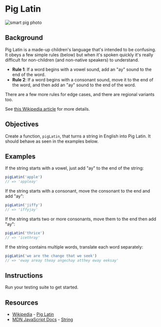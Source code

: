 # Pig Latin

![smart pig photo](https://s3-us-west-2.amazonaws.com/web-dev-readme-photos/js-vowels/pig-latin.jpg)

## Background

Pig Latin is a made-up children's language that's intended to be confusing. It obeys a few simple rules (below) but when it's spoken quickly it's really difficult for non-children (and non-native speakers) to understand.

* **Rule 1**: If a word begins with a vowel sound, add an "ay" sound to the end of the word.
* **Rule 2**: If a word begins with a consonant sound, move it to the end of the word, and then add an "ay" sound to the end of the word.

There are a few more rules for edge cases, and there are regional variants too.

See [this Wikipedia article](http://en.wikipedia.org/wiki/Pig_latin) for more details.

## Objectives

Create a function, `pigLatin`, that turns a string in English into Pig Latin. It should behave as seen in the examples below.

## Examples

If the string starts with a vowel, just add "ay" to the end of the string:

```javascript
pigLatin('apple')
// => 'appleay'
```

If the string starts with a consonant, move the consonant to the end and add "ay":

```javascript
pigLatin('jiffy')
// => 'iffyjay'
```

If the string starts two or more consonants, move them to the end then add "ay":

```javascript
pigLatin('thrice')
// => 'icethray'
```

If the string contains multiple words, translate each word separately:

```javascript
pigLatin('we are the change that we seek')
// => 'eway areay theay angechay atthey eway eeksay'
```

## Instructions

Run your testing suite to get started.

## Resources

* [Wikipedia](http://en.wikipedia.org/) - [Pig Latin](http://en.wikipedia.org/wiki/Pig_latin) 
* [MDN JavaScript Docs](https://developer.mozilla.org/en-US/docs/Web/JavaScript/) - [String](https://developer.mozilla.org/en-US/docs/Web/JavaScript/Reference/Global_Objects/String)
